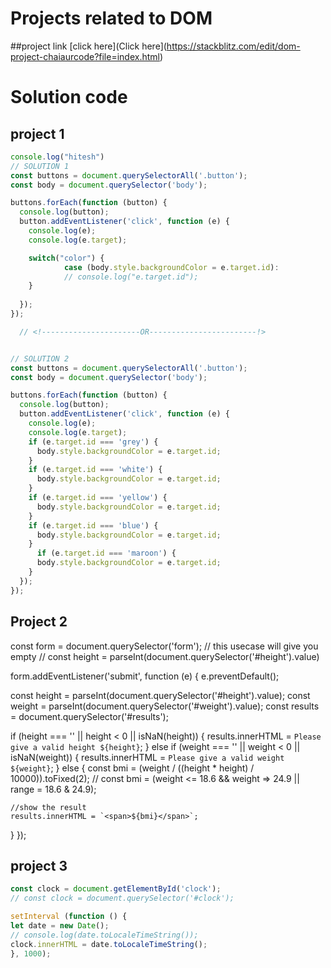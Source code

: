 # Projects related to DOM

##project link
[click here](Click here](https://stackblitz.com/edit/dom-project-chaiaurcode?file=index.html)

# Solution code

## project 1

```javascript
console.log("hitesh")
// SOLUTION 1
const buttons = document.querySelectorAll('.button');
const body = document.querySelector('body');

buttons.forEach(function (button) {
  console.log(button);
  button.addEventListener('click', function (e) {
    console.log(e);
    console.log(e.target);

    switch("color") {
            case (body.style.backgroundColor = e.target.id):
            // console.log("e.target.id");
    }
  
  });
});

  // <!----------------------OR------------------------!>


// SOLUTION 2
const buttons = document.querySelectorAll('.button');
const body = document.querySelector('body');

buttons.forEach(function (button) {
  console.log(button);
  button.addEventListener('click', function (e) {
    console.log(e);
    console.log(e.target);
    if (e.target.id === 'grey') {
      body.style.backgroundColor = e.target.id;
    }
    if (e.target.id === 'white') {
      body.style.backgroundColor = e.target.id;
    }
    if (e.target.id === 'yellow') {
      body.style.backgroundColor = e.target.id;
    }
    if (e.target.id === 'blue') {
      body.style.backgroundColor = e.target.id;
    }
      if (e.target.id === 'maroon') {
      body.style.backgroundColor = e.target.id;
    }
  });
});

```
## Project 2
const form = document.querySelector('form');
// this usecase will give you empty
// const height = parseInt(document.querySelector('#height').value)

form.addEventListener('submit', function (e) {
  e.preventDefault();

  const height = parseInt(document.querySelector('#height').value);
  const weight = parseInt(document.querySelector('#weight').value);
  const results = document.querySelector('#results');

  if (height === '' || height < 0 || isNaN(height)) {
    results.innerHTML = `Please give a valid height ${height}`;
  } else if (weight === '' || weight < 0 || isNaN(weight)) {
    results.innerHTML = `Please give a valid weight ${weight}`;
  } else {
    const bmi = (weight / ((height * height) / 10000)).toFixed(2);
    // const bmi = (weight <= 18.6 && weight => 24.9 || range = 18.6 & 24.9);

    //show the result
    results.innerHTML = `<span>${bmi}</span>`;
  }
});


## project 3 

```javascript
const clock = document.getElementById('clock');
// const clock = document.querySelector('#clock');

setInterval (function () {
let date = new Date();
// console.log(date.toLocaleTimeString());
clock.innerHTML = date.toLocaleTimeString();
}, 1000);


```
